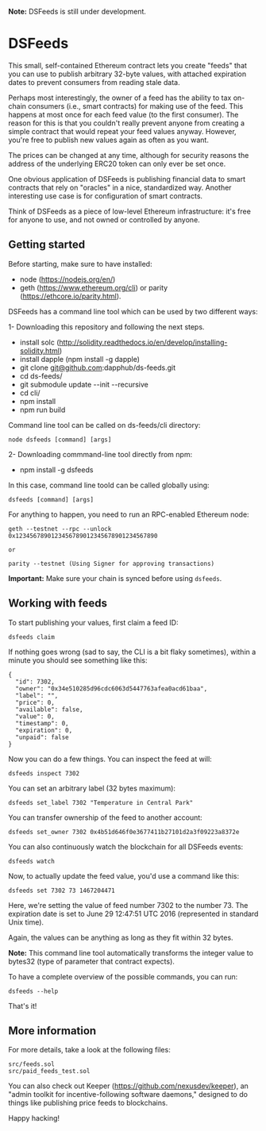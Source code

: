 **Note:**  DSFeeds is still under development.

DSFeeds
========

This small, self-contained Ethereum contract lets you create "feeds"
that you can use to publish arbitrary 32-byte values, with attached
expiration dates to prevent consumers from reading stale data.

Perhaps most interestingly, the owner of a feed has the ability to tax
on-chain consumers (i.e., smart contracts) for making use of the feed.
This happens at most once for each feed value (to the first consumer).
The reason for this is that you couldn't really prevent anyone from
creating a simple contract that would repeat your feed values anyway.
However, you're free to publish new values again as often as you want.

The prices can be changed at any time, although for security reasons
the address of the underlying ERC20 token can only ever be set once.

One obvious application of DSFeeds is publishing financial data to
smart contracts that rely on "oracles" in a nice, standardized way.
Another interesting use case is for configuration of smart contracts.

Think of DSFeeds as a piece of low-level Ethereum infrastructure:
it's free for anyone to use, and not owned or controlled by anyone.


Getting started
---------------

Before starting, make sure to have installed:
- node (https://nodejs.org/en/) 
- geth (https://www.ethereum.org/cli) or parity (https://ethcore.io/parity.html).

DSFeeds has a command line tool which can be used by two different ways:

1- Downloading this repository and following the next steps.

- install solc (http://solidity.readthedocs.io/en/develop/installing-solidity.html)
- install dapple (npm install -g dapple)
- git clone git@github.com:dapphub/ds-feeds.git
- cd ds-feeds/
- git submodule update --init --recursive
- cd cli/
- npm install
- npm run build

Command line tool can be called on ds-feeds/cli directory:


    node dsfeeds [command] [args] 

2- Downloading commmand-line tool directly from npm:

- npm install -g dsfeeds

In this case, command line toold can be called globally using:
    

    dsfeeds [command] [args]

For anything to happen, you need to run an RPC-enabled Ethereum node:

    geth --testnet --rpc --unlock 0x1234567890123456789012345678901234567890

    or

    parity --testnet (Using Signer for approving transactions)

**Important:** Make sure your chain is synced before using `dsfeeds`.


Working with feeds
------------------

To start publishing your values, first claim a feed ID:

    dsfeeds claim

If nothing goes wrong (sad to say, the CLI is a bit flaky sometimes),
within a minute you should see something like this:

    {
      "id": 7302,
      "owner": "0x34e510285d96cdc6063d5447763afea0acd61baa",
      "label": "",
      "price": 0,
      "available": false,
      "value": 0,
      "timestamp": 0,
      "expiration": 0,
      "unpaid": false
    }

Now you can do a few things.  You can inspect the feed at will:

    dsfeeds inspect 7302

You can set an arbitrary label (32 bytes maximum):

    dsfeeds set_label 7302 "Temperature in Central Park"

You can transfer ownership of the feed to another account:

    dsfeeds set_owner 7302 0x4b51d646f0e3677411b27101d2a3f09223a8372e

You can also continuously watch the blockchain for all DSFeeds events:

    dsfeeds watch

Now, to actually update the feed value, you'd use a command like this:

    dsfeeds set 7302 73 1467204471

Here, we're setting the value of feed number 7302 to the number 73.
The expiration date is set to June 29 12:47:51 UTC 2016 (represented in standard Unix time).

Again, the values can be anything as long as they fit within 32 bytes.

**Note:** This command line tool automatically transforms the integer value to bytes32 (type of parameter that contract expects).

To have a complete overview of the possible commands, you can run:

    dsfeeds --help

That's it!

More information
----------------

For more details, take a look at the following files:

    src/feeds.sol
    src/paid_feeds_test.sol

You can also check out Keeper (<https://github.com/nexusdev/keeper>),
an "admin toolkit for incentive-following software daemons," designed
to do things like publishing price feeds to blockchains.

Happy hacking!
